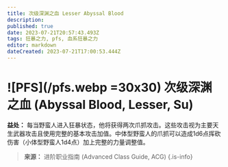 ```yaml
---
title: 次级深渊之血 Lesser Abyssal Blood
description: 
published: true
date: 2023-07-21T20:57:43.493Z
tags: 狂暴之力, pfs, 血系狂暴之力
editor: markdown
dateCreated: 2023-07-21T17:00:53.444Z
---
```


# ![PFS](/pfs.webp =30x30) 次级深渊之血 (Abyssal Blood, Lesser, Su)
**益处：** 每当野蛮人进入狂暴状态，他将获得两次爪抓攻击。这些攻击视为主要天生武器攻击且使用完整的基本攻击加值。中体型野蛮人的爪抓可以造成1d6点挥砍伤害（小体型野蛮人1d4点）加上完整的力量调整值。

> **来源：** 进阶职业指南 (Advanced Class Guide, ACG)
{.is-info}